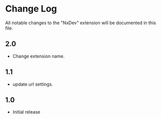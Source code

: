 # Change Log

All notable changes to the "NxDev" extension will be documented in this file.

## 2.0
- Change extension name.

## 1.1
- update url settings.

## 1.0
- Initial release
